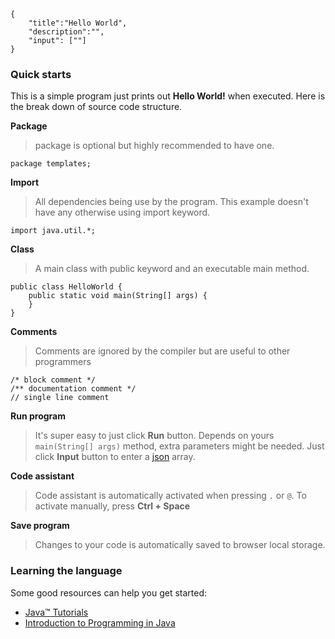 ```javax-meta
{
    "title":"Hello World",
    "description":"",
    "input": [""]
}
```
### Quick starts
This is a simple program just prints out **Hello World!** when executed. Here is the break down of source code structure.

**Package**
>package is optional but highly recommended to have one.

```
package templates;
```

**Import**
>All dependencies being use by the program. This example doesn't have any otherwise using import keyword.

```
import java.util.*;
```

**Class**
>A main class with public keyword and an executable main method.

```
public class HelloWorld {
    public static void main(String[] args) {
    }
}
```

**Comments**
>Comments are ignored by the compiler but are useful to other programmers

```
/* block comment */
/** documentation comment */
// single line comment
```

**Run program**
>It's super easy to just click **Run** button. Depends on yours `main(String[] args)` method, extra parameters might be needed. Just click **Input** button to enter a [json](https://www.json.org) array.

**Code assistant**
>Code assistant is automatically activated when pressing `.` or `@`. To activate manually, press **Ctrl + Space**

**Save program**
>Changes to your code is automatically saved to browser local storage.

### Learning the language
Some good resources can help you get started:

* [Java™ Tutorials](https://docs.oracle.com/javase/tutorial/java/nutsandbolts/index.html)
* [ Introduction to Programming in Java](https://introcs.cs.princeton.edu/java/home)